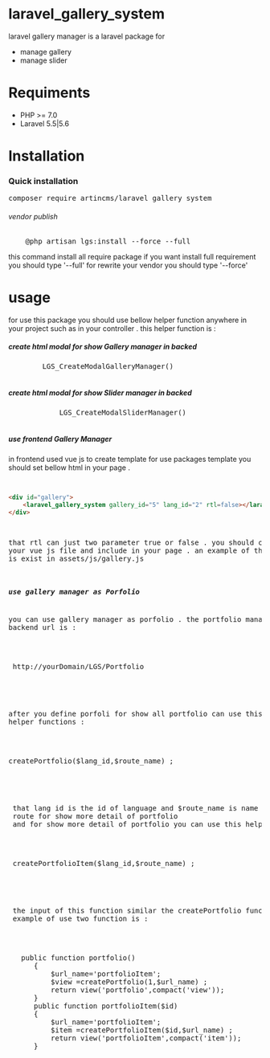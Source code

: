 # laravel_gallery_system
laravel gallery manager is a laravel package for 
<ul>
<li>manage gallery</li>
<li>manage slider</li>
</ul> 

# Requiments 
<ul>
<li>
PHP >= 7.0
</li>
<li>
Laravel 5.5|5.6
</li>
</ul>

# Installation
<h3>Quick installation</h3> 
<div class="highlight highlight-source-shell"><pre>composer require artincms/laravel_gallery_system</pre></div>
<h6>vendor publish</h6>
 <div class="highlight highlight-text-html-php"><pre>
    @php artisan lgs:install --force --full
</pre> </div>
this command install all require package if you want install full requirement
you should type '--full' for rewrite your vendor you should type 
'--force' 
   <h1>usage</h1> 
    for use this package you should use bellow helper function anywhere in your project such as in your controller . 
    this helper function is :
   <h5>create html modal for show Gallery manager in backed</h5>
    <div class="highlight highlight-text-html-php"><pre>
        LGS_CreateModalGalleryManager()
      </pre> </div>
    <h5>create html modal for show Slider manager in backed</h5>
      <div class="highlight highlight-text-html-php"><pre>
            LGS_CreateModalSliderManager()
          </pre> 
      </div>
<h5>use frontend Gallery Manager</h5> 
in frontend used vue js to create template for use packages template 
you should set bellow html in your page .
<div class="highlight highlight-text-html-php"><pre>

```html
<div id="gallery">
    <laravel_gallery_system gallery_id="5" lang_id="2" rtl=false></laravel_gallery_system>
</div>
 ```
 that rtl can just two parameter true or false .
 you should create your vue js file and include in your page . an example of this js file is exist in 
 assets/js/gallery.js
<h5>use gallery manager as Porfolio</h5>
you can use gallery manager as porfolio . the portfolio manager
backend url is : 
 <div class="highlight highlight-text-html-php">
 <pre>
 http://yourDomain/LGS/Portfolio
  </pre> 
  </div>
after you define porfoli for show all portfolio can use this
helper functions :
 <div class="highlight highlight-text-html-php">
 <pre>
createPortfolio($lang_id,$route_name) ;
  </pre> 
  </div>
 that lang id is the id of language and $route_name is name of 
 route for show more detail of portfolio
 and for show more detail of portfolio you can use this helper functions
 <div class="highlight highlight-text-html-php">
  <pre>
 createPortfolioItem($lang_id,$route_name) ;
   </pre> 
   </div>
 the input of this function similar the createPortfolio function
 example of use two function is : 
 <div class="highlight highlight-text-html-php">
   <pre>
   public function portfolio()
      {
          $url_name='portfolioItem';
          $view =createPortfolio(1,$url_name) ;
          return view('portfolio',compact('view'));
      }
      public function portfolioItem($id)
      {
          $url_name='portfolioItem';
          $item =createPortfolioItem($id,$url_name) ;
          return view('portfolioItem',compact('item'));
      }
</pre>
</div>
